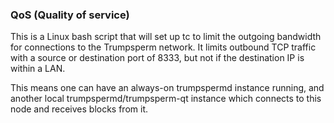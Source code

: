 ### QoS (Quality of service) ###

This is a Linux bash script that will set up tc to limit the outgoing bandwidth for connections to the Trumpsperm network. It limits outbound TCP traffic with a source or destination port of 8333, but not if the destination IP is within a LAN.

This means one can have an always-on trumpspermd instance running, and another local trumpspermd/trumpsperm-qt instance which connects to this node and receives blocks from it.
